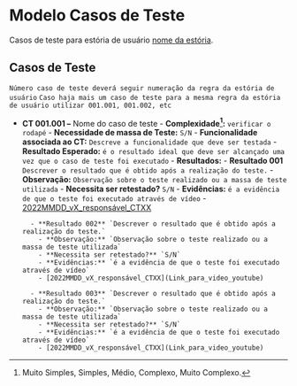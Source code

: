 # Modelo Casos de Teste 

Casos de teste para estória de usuário [nome da estória](link_para_estoria).

## Casos de Teste

`Número caso de teste deverá seguir numeração da regra da estória de usuário`
`Caso haja mais um caso de teste para a mesma regra da estória de usuário utilizar 001.001, 001.002, etc`

- **CT 001.001 –** Nome do caso de teste
      - **Complexidade[^¹]:** `verificar o rodapé`
      - **Necessidade de massa de Teste:** `S/N`
      - **Funcionalidade associada ao CT:** `Descreve a funcionalidade que deve ser testada`
      - **Resultado Esperado:** `é o resultado ideal que deve ser alcançado uma vez que o caso de teste foi executado`
      - **Resultados:**
        - **Resultado 001** `Descrever o resultado que é obtido após a realização do teste.`
          - **Observação:** `Observação sobre o teste realizado ou a massa de teste utilizada`
          - **Necessita ser retestado?** `S/N`
          - **Evidências:** `é a evidência de que o teste foi executado através de vídeo`
          - [2022MMDD_vX_responsável_CTXX](Link_para_video_youtube)

        - **Resultado 002** `Descrever o resultado que é obtido após a realização do teste.`
          - **Observação:** `Observação sobre o teste realizado ou a massa de teste utilizada`
          - **Necessita ser retestado?** `S/N`
          - **Evidências:** `é a evidência de que o teste foi executado através de vídeo`
          - [2022MMDD_vX_responsável_CTXX](Link_para_video_youtube)  

        - **Resultado 003** `Descrever o resultado que é obtido após a realização do teste.`
          - **Observação:** `Observação sobre o teste realizado ou a massa de teste utilizada`
          - **Necessita ser retestado?** `S/N`
          - **Evidências:** `é a evidência de que o teste foi executado através de vídeo`
          - [2022MMDD_vX_responsável_CTXX](Link_para_video_youtube)  


[^¹]: Muito Simples, Simples, Médio, Complexo, Muito Complexo.